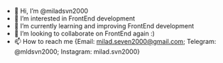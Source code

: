 - 👋 Hi, I’m @miladsvn2000
- 👀 I’m interested in FrontEnd development
- 🌱 I’m currently learning and improving FrontEnd development
- 💞️ I’m looking to collaborate on FrontEnd again :)
- 📫 How to reach me {Email: milad.seven2000@gmail.com; Telegram: @mldsvn2000; Instagram: milad.svn2000}
